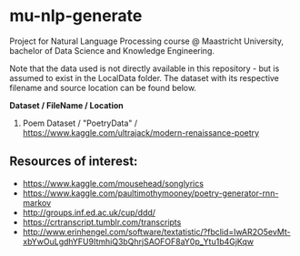 # mu-nlp-generate
Project for Natural Language Processing course @ Maastricht University, bachelor of Data Science and Knowledge Engineering.

Note that the data used is not directly available in this repository - but is assumed to exist in the LocalData folder. The dataset with its respective filename and source location can be found below.

**Dataset / FileName / Location**
  
1. Poem Dataset / "PoetryData" / https://www.kaggle.com/ultrajack/modern-renaissance-poetry

## Resources of interest:
- https://www.kaggle.com/mousehead/songlyrics
- https://www.kaggle.com/paultimothymooney/poetry-generator-rnn-markov
- http://groups.inf.ed.ac.uk/cup/ddd/
- https://crtranscript.tumblr.com/transcripts
- http://www.erinhengel.com/software/textatistic/?fbclid=IwAR2O5evMt-xbYwOuLgdhYFU9ItmhiQ3bQhrjSAOFOF8aY0p_Ytu1b4GjKqw
